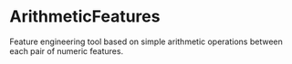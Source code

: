 # ArithmeticFeatures
Feature engineering tool based on simple arithmetic operations between each pair of numeric features.
